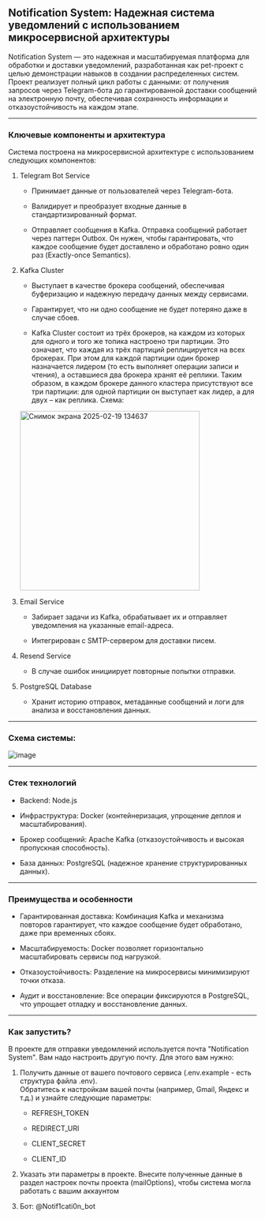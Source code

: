 ## Notification System: Надежная система уведомлений с использованием микросервисной архитектуры

Notification System — это надежная и масштабируемая платформа для обработки и доставки уведомлений, разработанная как pet-проект с целью демонстрации навыков в создании распределенных систем. Проект реализует полный цикл работы с данными: от получения запросов через Telegram-бота до гарантированной доставки сообщений на электронную почту, обеспечивая сохранность информации и отказоустойчивость на каждом этапе.

---

### Ключевые компоненты и архитектура
Система построена на микросервисной архитектуре с использованием следующих компонентов:

1. Telegram Bot Service

   - Принимает данные от пользователей через Telegram-бота.

   - Валидирует и преобразует входные данные в стандартизированный формат.
  
   - Отправляет сообщения в Kafka. Отправка сообщений работает через паттерн Outbox. Он нужен, чтобы гарантировать, что каждое сообщение будет доставлено и обработано ровно один раз (Exactly-once Semantics). 

2. Kafka Cluster

   - Выступает в качестве брокера сообщений, обеспечивая буферизацию и надежную передачу данных между сервисами.

   - Гарантирует, что ни одно сообщение не будет потеряно даже в случае сбоев.
  
   - Kafka Cluster состоит из трёх брокеров, на каждом из которых для одного и того же топика настроено три партиции. Это означает, что каждая из трёх партиций реплицируется на всех брокерах. При этом для каждой партиции один брокер назначается лидером (то есть выполняет операции записи и чтения), а оставшиеся два брокера хранят её реплики. Таким образом, в каждом брокере данного кластера присутствуют все три партиции: для одной партиции он выступает как лидер, а для двух – как реплика. Схема:
    <img width="364" alt="Снимок экрана 2025-02-19 134637" src="https://github.com/user-attachments/assets/ccbf8e7b-0225-44f4-8a4e-fc208737d95c" />

3. Email Service

   - Забирает задачи из Kafka, обрабатывает их и отправляет уведомления на указанные email-адреса.

   - Интегрирован с SMTP-сервером для доставки писем.

4. Resend Service

   - В случае ошибок инициирует повторные попытки отправки.

5. PostgreSQL Database

   - Хранит историю отправок, метаданные сообщений и логи для анализа и восстановления данных.

---

### Схема системы:

![image](https://github.com/user-attachments/assets/d13bf426-26e5-4c91-ab6f-4e37864af9ab)

---

### Стек технологий

- Backend: Node.js 

- Инфраструктура: Docker (контейнеризация, упрощение деплоя и масштабирования).

- Брокер сообщений: Apache Kafka (отказоустойчивость и высокая пропускная способность).

- База данных: PostgreSQL (надежное хранение структурированных данных).

---

### Преимущества и особенности

- Гарантированная доставка: Комбинация Kafka и механизма повторов гарантирует, что каждое сообщение будет обработано, даже при временных сбоях.

- Масштабируемость: Docker позволяет горизонтально масштабировать сервисы под нагрузкой.

- Отказоустойчивость: Разделение на микросервисы минимизируют точки отказа.

- Аудит и восстановление: Все операции фиксируются в PostgreSQL, что упрощает отладку и восстановление данных.

---

### Как запустить?

В проекте для отправки уведомлений используется почта "Notification System". Вам надо настроить другую почту. Для этого вам нужно:

1. Получить данные от вашего почтового сервиса (.env.example - есть структура файла .env).   
Обратитесь к настройкам вашей почты (например, Gmail, Яндекс и т.д.) и узнайте следующие параметры:

   - REFRESH_TOKEN

   - REDIRECT_URI

   - CLIENT_SECRET

   - CLIENT_ID

2. Указать эти параметры в проекте.
Внесите полученные данные в раздел настроек почты проекта (mailOptions), чтобы система могла работать с вашим аккаунтом

3. Бот: @Notif1cati0n_bot
